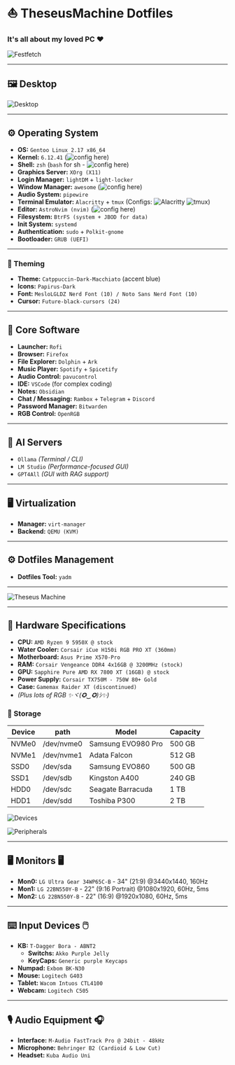 # ⛵ TheseusMachine Dotfiles

### It's all about my loved PC ❤️

![Festfetch](https://github.com/jKy0n/TheseusMachine-dotfiles/blob/52cf3dc2feb5e9bfa25f231d634f21691b42c649/Pictures/TheseusMachine-dotfiles-media/fastfetch_-_2025-09-25.png)

---

## 🖼️ Desktop

![Desktop](https://github.com/jKy0n/TheseusMachine-dotfiles/blob/52cf3dc2feb5e9bfa25f231d634f21691b42c649/Pictures/TheseusMachine-dotfiles-media/desktop_-_2024-11-14.jpg)

---

## ⚙️ Operating System

- **OS:** `Gentoo Linux 2.17 x86_64`
- **Kernel:** `6.12.41` (![config here](https://github.com/jKy0n/TheseusMachine-dotfiles/tree/ff894deb994adb7d3b20c56f69385fc7025af2b5/.config/kernel/TheseusMachine))
- **Shell:** `zsh` (`bash` for sh - ![config here](https://github.com/jKy0n/TheseusMachine-dotfiles/tree/ff894deb994adb7d3b20c56f69385fc7025af2b5/.config/zsh))
- **Graphics Server:** `XOrg (X11)`
- **Login Manager:** `lightDM` + `light-locker`
- **Window Manager:** `awesome` (![config here](https://github.com/jKy0n/TheseusMachine-dotfiles/tree/ff894deb994adb7d3b20c56f69385fc7025af2b5/.config/awesome))
- **Audio System:** `pipewire`
- **Terminal Emulator:** `Alacritty` + `tmux` (Configs: ![Alacritty](https://github.com/jKy0n/TheseusMachine-dotfiles/tree/ff894deb994adb7d3b20c56f69385fc7025af2b5/.config/alacritty) ![tmux](https://github.com/jKy0n/TheseusMachine-dotfiles/tree/ff894deb994adb7d3b20c56f69385fc7025af2b5/.config/tmux))
- **Editor:** `AstroNvim (nvim)` (![config here](https://github.com/jKy0n/AstroNvim.config))
- **Filesystem:** `BtrFS (system + JBOD for data)`
- **Init System:** `systemd`
- **Authentication:** `sudo` + `Polkit-gnome`
- **Bootloader:** `GRUB (UEFI)`

---

### 🎨 Theming

- **Theme:** `Catppuccin-Dark-Macchiato` (accent blue)
- **Icons:** `Papirus-Dark`
- **Font:** `MesloLGLDZ Nerd Font (10) / Noto Sans Nerd Font (10)`
- **Cursor:** `Future-black-cursors (24)`

---

## 🧠 Core Software

- **Launcher:** `Rofi`
- **Browser:** `Firefox`
- **File Explorer:** `Dolphin` + `Ark`
- **Music Player:** `Spotify` + `Spicetify`
- **Audio Control:** `pavucontrol`
- **IDE:** `VSCode` (for complex coding)
- **Notes:** `Obsidian`
- **Chat / Messaging:** `Rambox` + `Telegram` + `Discord`
- **Password Manager:** `Bitwarden`
- **RGB Control:** `OpenRGB`

---

## 🤖 AI Servers

- `Ollama` *(Terminal / CLI)*
- `LM Studio` *(Performance-focused GUI)*
- `GPT4All` *(GUI with RAG support)*

---

## 🖥️ Virtualization

- **Manager:** `virt-manager`
- **Backend:** `QEMU (KVM)`

---

## ⚙️ Dotfiles Management

- **Dotfiles Tool:** `yadm`

---

![Theseus Machine](https://github.com/jKy0n/TheseusMachine-dotfiles/blob/52cf3dc2feb5e9bfa25f231d634f21691b42c649/Pictures/TheseusMachine-dotfiles-media/TheseusMachine_-_2024-08-09.jpg)

---

## 🔧 Hardware Specifications

- **CPU:** `AMD Ryzen 9 5950X @ stock`
- **Water Cooler:** `Corsair iCue H150i RGB PRO XT (360mm)`
- **Motherboard:** `Asus Prime X570-Pro`
- **RAM:** `Corsair Vengeance DDR4 4x16GB @ 3200MHz (stock)`
- **GPU:** `Sapphire Pure AMD RX 7800 XT (16GB) @ stock`
- **Power Supply:** `Corsair TX750M - 750W 80+ Gold`
- **Case:** `Gamemax Raider XT (discontinued)`
- *(Plus lots of RGB ✨ヾ(✪‿✪)ｼ✨)*


### 💾 Storage

| Device |    path    |        Model         | Capacity |
|--------|------------|----------------------|----------|
| NVMe0  | /dev/nvme0 | Samsung EVO980 Pro   | 500 GB   |
| NVMe1  | /dev/nvme1 | Adata Falcon         | 512 GB   |
| SSD0   |  /dev/sda  | Samsung EVO860       | 500 GB   |
| SSD1   |  /dev/sdb  | Kingston A400        | 240 GB   |
| HDD0   |  /dev/sdc  | Seagate Barracuda    | 1 TB     |
| HDD1   |  /dev/sdd  | Toshiba P300         | 2 TB     |


![Devices](https://github.com/jKy0n/TheseusMachine-dotfiles/blob/52cf3dc2feb5e9bfa25f231d634f21691b42c649/Pictures/TheseusMachine-dotfiles-media/devices_-_2024-11-14.png)

![Peripherals](https://github.com/jKy0n/TheseusMachine-dotfiles/blob/52cf3dc2feb5e9bfa25f231d634f21691b42c649/Pictures/TheseusMachine-dotfiles-media/peripherals_-_2024-11-14.jpg)

---

## 🖥️ Monitors 🖥️

- **Mon0:** `LG Ultra Gear 34WP65C-B` - 34" (21:9) @3440x1440, 160Hz
- **Mon1:** `LG 22BN550Y-B` - 22" (9:16 Portrait) @1080x1920, 60Hz, 5ms
- **Mon2:** `LG 22BN550Y-B` - 22" (16:9) @1920x1080, 60Hz, 5ms

---

## ⌨️ Input Devices 🖱️

- **KB:** `T-Dagger Bora - ABNT2`
    - **Switchs:** `Akko Purple Jelly`
    - **KeyCaps:** `Generic purple Keycaps`
- **Numpad:** `Exbom BK-N30`
- **Mouse:** `Logitech G403`
- **Tablet:** `Wacom Intuos CTL4100`
- **Webcam:** `Logitech C505`

---

## 🎙️ Audio Equipment 🎧

- **Interface:** `M-Audio FastTrack Pro @ 24bit - 48kHz`
- **Microphone:** `Behringer B2 (Cardioid & Low Cut)`
- **Headset:** `Kuba Audio Uni`

